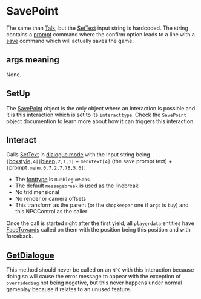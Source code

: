 # SavePoint
The same than [Talk](Talk.md), but the [SetText](../../../SetText/SetText.md) input string is hardcoded. The string contains a [prompt](../../../SetText/Individual%20commands/Prompt.md) command where the confirm option leads to a line with a [save](../../../SetText/Individual%20commands/Save.md) command which will actually saves the game.

## args meaning
None.

## SetUp
The [SavePoint](../ObjectTypes/SavePoint.md) object is the only object where an interaction is possible and it is this interaction which is set to its `interacttype`. Check the `SavePoint` object documention to learn more about how it can triggers this interaction.

## Interact
Calls [SetText](../../../SetText/SetText.md) in [dialogue mode](../../../SetText/Dialogue%20mode.md) with the input string being `|`[boxstyle](../../../SetText/Individual%20commands/Boxstyle.md)`,4||`[bleep](../../../SetText/Individual%20commands/Bleep.md)`,2,1,1|` + `menutext[4]` (the save prompt text) + `|`[prompt](../../../SetText/Individual%20commands/Prompt.md)`,menu,0.7,2,7,78,5,6|`:

- The [fonttype](../../../SetText/Notable%20states.md#fonttype) is `BubblegumSans`
- The default `messagebreak` is used as the linebreak
- No tridimensional
- No render or camera offsets
- This transform as the parent (or the `shopkeeper` one if `args` is `buy`) and this NPCControl as the caller

Once the call is started right after the first yield, all `playerdata` entities have [FaceTowards](../../EntityControl/EntityControl%20Methods.md#FaceTowards) called on them with the position being this position and with forceback.

## [GetDialogue](../Notable%20methods/GetDialogue.md)
This method should never be called on an `NPC` with this interaction because doing so will cause the error message to appear with the exception of `overridediag` not being negative, but this never happens under normal gameplay because it relates to an unused feature.
